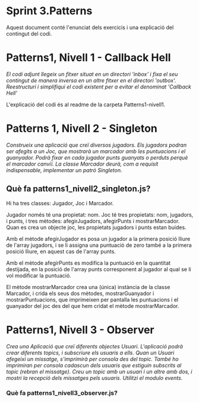 # Sprint 3.Patterns

Aquest document conté l'enunciat dels exercicis i una explicació del contingut del codi.

# Patterns1, Nivell 1 - Callback Hell
*El codi adjunt llegeix un fitxer situat en un directori 'inbox' i fixa el seu contingut de manera inversa en un altre fitxer en el directori 'outbox'. Reestructuri i simplifiqui el codi existent per a evitar el denominat 'Callback Hell'*

L'explicació del codi és al readme de la carpeta Patterns1-nivell1.

# Patterns 1, Nivell 2 - Singleton
*Construeix una aplicació que creï diversos jugadors. Els jugadors podran ser afegits a un Joc, que mostrarà un marcador amb les puntuacions i el guanyador. Podrà fixar en cada jugador punts guanyats o perduts perquè el marcador canviï. La classe Marcador deurà, com a requisit indispensable, implementar un patró Singleton.*

## Què fa patterns1_nivell2_singleton.js?

Hi ha tres classes: Jugador, Joc i Marcador.

Jugador només té una propietat: nom. Joc té tres propietats: nom, jugadors, i punts, i tres mètodes: afegirJugadors, afegirPunts i mostrarMarcador. Quan es crea un objecte joc, les propietats jugadors i punts estan buides.

Amb el mètode afegirJugador es posa un jugador a la primera posició lliure de l'array jugadors, i se li assigna una puntuació de zero també a la primera posició lliure, en aquest cas de l'array punts.

Amb el mètode afegirPunts es modifica la puntuació en la quantitat destijada, en la posició de l'array punts corresponent al jugador al qual se li vol modificar la puntuació.

El mètode mostrarMarcador crea una (única) instància de la classe Marcador, i crida els seus dos mètodes, mostrarGuanyador i mostrarPuntuacions, que imprimeixen per pantalla les puntuacions i el guanyador del joc des del que hem cridat el mètode mostrarMarcador.


# Patterns1, Nivell 3 - Observer
*Crea una Aplicació que creï diferents objectes Usuari. L'aplicació podrà crear diferents topics, i subscriure els usuaris a ells. Quan un Usuari afegeixi un missatge, s'imprimirà per consola des del topic. També ho imprimiran per consola cadascun dels usuaris que estiguin subscrits al topic (rebran el missatge). Creu un topic amb un usuari i un altre amb dos, i mostri la recepció dels missatges pels usuaris. Utilitzi el modulo events.*

### Què fa patterns1_nivell3_observer.js?



